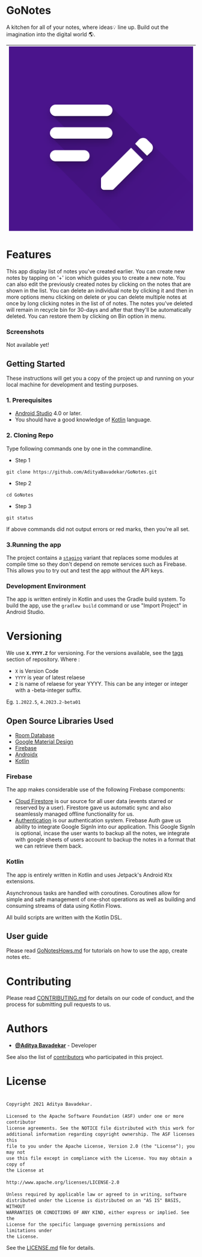 <head>
<meta name="google-site-verification" content="5zG9lqy-uxXvS-NAI0nmJouy9PFcCQCeZ_l6RjMyXCk" />
</head>

# GoNotes
A kitchen for all of your notes, where ideas💡 line up. Build out the imagination into the digital world 🌎. 

|![Go Notes Launcher Icon](https://github.com/AdityaBavadekar/GoNotes/blob/master/app/ic_launcher_play_store.png)|
|----|

# Features
This app display list of notes you've created earlier. You can create new notes by tapping on '+' icon which guides you to create a new note. You can also edit the previously created notes by clicking on the notes that are shown in the list. You can delete an individual note by clicking it and then in more options menu clicking on delete or you can delete multiple notes at once by long clicking notes in the list of of notes. The notes you've deleted will remain in recycle bin for 30-days and after that they'll  be automatically deleted. You can restore them by clicking on Bin option in menu.

### Screenshots 
Not available  yet!

## Getting Started 
These instructions will get you a copy of the project up and running on your local machine for development and testing purposes.

### 1. Prerequisites
* [Android Studio]() 4.0 or later.
* You should have a good knowledge of [Kotlin]() language.

<!--### 2. Getting GoNotes Repo
First you need to get GoNotes Repository to you local machine or PC.
You can do either of following :
* You can clone this repo, [click here]().
* You can download .zip file of this repo by clicking [here]().
-->

### 2. Cloning Repo
Type following commands one by one in the commandline.

* Step 1
```
git clone https://github.com/AdityaBavadekar/GoNotes.git
```
* Step 2
```
cd GoNotes 
```
* Step 3
```
git status
```
If above commands did not output errors or red marks, then you're all set.

### 3.Running the app
The project contains a [`staging`]() variant that replaces some modules at compile time so they don't depend on remote services such as Firebase. This allows you to try out and test the app without the API keys.

### Development Environment
The app is written entirely in Kotlin and uses the Gradle build system.
To build the app, use the `gradlew build` command or use "Import Project" in Android Studio. 


# Versioning
We use **`X.YYYY.Z`** for versioning. For the versions available, see the [tags]() section of repository.
Where : 
* `X` is Version Code
* `YYYY` is year of latest relaese 
* `Z` is name of relaese for year YYYY. This can be any integer or integer with a -beta-integer suffix.

Eg. `1.2022.5`, `4.2023.2-beta01`

## Open Source Libraries Used
* [Room Database]()
* [Google Material Design]()
* [Firebase]()
* [Androidx]()
* [Kotlin]()

### Firebase
The app makes considerable use of the following Firebase components:

* [Cloud Firestore]() is our source for all user data (events starred or reserved by a user). Firestore gave us automatic sync and also seamlessly managed offline functionality for us.
* [Authentication]() is our authentication system. Firebase Auth gave us ability to integrate Google SignIn into our application. This Google SignIn is optional, incase the user wants to backup all the notes, we integrate with google sheets of users account to backup the notes in a format that we can retrieve them back.

### Kotlin
The app is entirely written in Kotlin and uses Jetpack's Android Ktx extensions.

Asynchronous tasks are handled with coroutines. Coroutines allow for simple and safe management of one-shot operations as well as building and consuming streams of data using Kotlin Flows.

All build scripts are written with the Kotlin DSL.




## User guide
Please read [GoNotesHows.md]() for tutorials on how to use the app, create notes etc.

# Contributing 
Please read [CONTRIBUTING.md]() for details on our code of conduct, and the process for submitting pull requests to us. 

# Authors
- [**@Aditya Bavadekar**](https://github.com/AdityaBavadekar) - Developer

See also the list of [contributors](https://github.com/AdityaBavadekar/GoNotes/contributors) who participated in this project.


# License 
```

Copyright 2021 Aditya Bavadekar.

Licensed to the Apache Software Foundation (ASF) under one or more contributor
license agreements. See the NOTICE file distributed with this work for
additional information regarding copyright ownership. The ASF licenses this
file to you under the Apache License, Version 2.0 (the "License"); you may not
use this file except in compliance with the License. You may obtain a copy of
the License at

http://www.apache.org/licenses/LICENSE-2.0

Unless required by applicable law or agreed to in writing, software
distributed under the License is distributed on an "AS IS" BASIS, WITHOUT
WARRANTIES OR CONDITIONS OF ANY KIND, either express or implied. See the
License for the specific language governing permissions and limitations under
the License.

```
See the [LICENSE.md]() file for details.

<meta name="google-site-verification" content="-tze8DtEhCn3b672AdDl88xvBfgPL7jcrgIvMMphvfo" />
